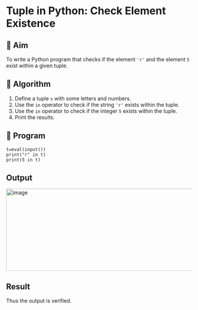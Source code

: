 # Tuple in Python: Check Element Existence

## 🎯 Aim
To write a Python program that checks if the element `'r'` and the element `5` exist within a given tuple.

## 🧠 Algorithm
1. Define a tuple `x` with some letters and numbers.
2. Use the `in` operator to check if the string `'r'` exists within the tuple.
3. Use the `in` operator to check if the integer `5` exists within the tuple.
4. Print the results.

## 🧾 Program
~~~
t=eval(input())
print("r" in t)
print(5 in t)
~~~

## Output
<img width="647" height="223" alt="image" src="https://github.com/user-attachments/assets/5a30ee40-c16a-447b-b706-426a317015a7" />


## Result
Thus the output is verified.
